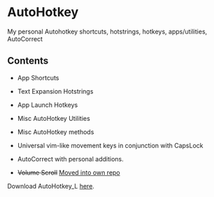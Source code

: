 AutoHotkey
==========

My personal Autohotkey shortcuts, hotstrings, hotkeys, apps/utilities, AutoCorrect

Contents  
--------------------
* App Shortcuts
* Text Expansion Hotstrings
* App Launch Hotkeys
* Misc AutoHotkey Utilities
* Misc AutoHotkey methods
* Universal vim-like movement keys in conjunction with CapsLock

* AutoCorrect with personal additions.
* ~~Volume Scroll~~ [Moved into own repo](https://github.com/denolfe/VolumeScroll)

Download AutoHotkey_L [here](http://l.autohotkey.net/).
